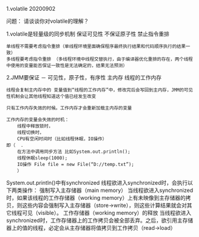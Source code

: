 1.volatile
20200902

问题： 请谈谈你对volatile的理解？

1.volatile是轻量级的同步机制
	保证可见性
	不保证原子性
	禁止指令重排

	单线程不需要考虑指令重排（单线程环境里面确保程序最终执行结果和代码顺序执行的结果一致）
	多线程要考虑指令重排 （多线程环境中线程交替执行，由于编译器优化重排的存在，两个线程中使用的变量能否保证一致性是无法确定的，结果无法预测）

2.JMM要保证 － 可见性，原子性，有序性
	主内存
	线程的工作内存

	线程会复制主内存中的 变量值到“线程的工作内存”中，修改完后会写回到主内存，JMM的可见性机制会让其他线程知道这个值已经发生改变
	
	只有工作内存失效的时候。工作内存才会重新加载主内存的变量

	工作内存的变量会失效的时机：
		线程中释放锁时，
		线程切换时，
		CPU有空闲时间时（比如线程休眠，IO操作）
	即（	.	
		在方法中调用同步方法 比如System.out.println();
		线程休眠sleep(1000);
		IO操作 File file = new File(“D://temp.txt”);
		）

System.out.println()中有synchronized
线程欲进入synchronized时，会执行以下两类操作： 强制写入主存储器（main memory） 当线程欲进入synchronized时，如果该线程的工作存储器（working memory）上有未映像到主存储器的拷贝，则这些内容会强制写入主存储器（store->write），则这些计算结果就会对其它线程可见（visible）。 工作存储器（working memory）的释放 当线程欲进入synchronized时，工作存储器上的工作拷贝会被全部丢弃。之后，欲引用主存储器上的值的线程，必定会从主存储器将值拷贝到工作拷贝（read->load）